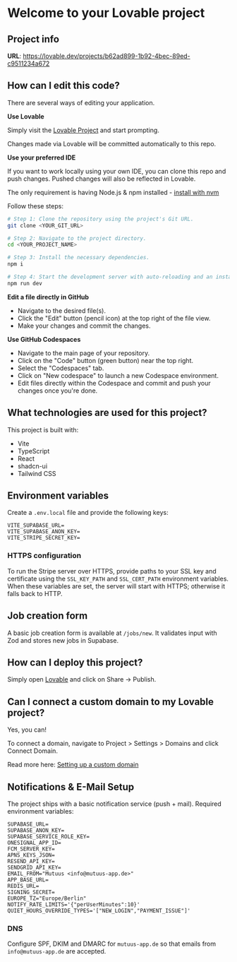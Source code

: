 # Welcome to your Lovable project

## Project info

**URL**: https://lovable.dev/projects/b62ad899-1b92-4bec-89ed-c9511234a672

## How can I edit this code?

There are several ways of editing your application.

**Use Lovable**

Simply visit the [Lovable Project](https://lovable.dev/projects/b62ad899-1b92-4bec-89ed-c9511234a672) and start prompting.

Changes made via Lovable will be committed automatically to this repo.

**Use your preferred IDE**

If you want to work locally using your own IDE, you can clone this repo and push changes. Pushed changes will also be reflected in Lovable.

The only requirement is having Node.js & npm installed - [install with nvm](https://github.com/nvm-sh/nvm#installing-and-updating)

Follow these steps:

```sh
# Step 1: Clone the repository using the project's Git URL.
git clone <YOUR_GIT_URL>

# Step 2: Navigate to the project directory.
cd <YOUR_PROJECT_NAME>

# Step 3: Install the necessary dependencies.
npm i

# Step 4: Start the development server with auto-reloading and an instant preview.
npm run dev
```

**Edit a file directly in GitHub**

- Navigate to the desired file(s).
- Click the "Edit" button (pencil icon) at the top right of the file view.
- Make your changes and commit the changes.

**Use GitHub Codespaces**

- Navigate to the main page of your repository.
- Click on the "Code" button (green button) near the top right.
- Select the "Codespaces" tab.
- Click on "New codespace" to launch a new Codespace environment.
- Edit files directly within the Codespace and commit and push your changes once you're done.

## What technologies are used for this project?

This project is built with:

- Vite
- TypeScript
- React
- shadcn-ui
- Tailwind CSS

## Environment variables

Create a `.env.local` file and provide the following keys:

```
VITE_SUPABASE_URL=
VITE_SUPABASE_ANON_KEY=
VITE_STRIPE_SECRET_KEY=
```

### HTTPS configuration

To run the Stripe server over HTTPS, provide paths to your SSL key and certificate using the `SSL_KEY_PATH` and `SSL_CERT_PATH` environment variables. When these variables are set, the server will start with HTTPS; otherwise it falls back to HTTP.

## Job creation form

A basic job creation form is available at `/jobs/new`. It validates input with Zod and stores new jobs in Supabase.

## How can I deploy this project?

Simply open [Lovable](https://lovable.dev/projects/b62ad899-1b92-4bec-89ed-c9511234a672) and click on Share -> Publish.

## Can I connect a custom domain to my Lovable project?

Yes, you can!

To connect a domain, navigate to Project > Settings > Domains and click Connect Domain.

Read more here: [Setting up a custom domain](https://docs.lovable.dev/tips-tricks/custom-domain#step-by-step-guide)

## Notifications & E-Mail Setup

The project ships with a basic notification service (push + mail). Required environment variables:

```
SUPABASE_URL=
SUPABASE_ANON_KEY=
SUPABASE_SERVICE_ROLE_KEY=
ONESIGNAL_APP_ID=
FCM_SERVER_KEY=
APNS_KEYS_JSON=
RESEND_API_KEY=
SENDGRID_API_KEY=
EMAIL_FROM="Mutuus <info@mutuus-app.de>"
APP_BASE_URL=
REDIS_URL=
SIGNING_SECRET=
EUROPE_TZ="Europe/Berlin"
NOTIFY_RATE_LIMITS='{"perUserMinutes":10}'
QUIET_HOURS_OVERRIDE_TYPES='["NEW_LOGIN","PAYMENT_ISSUE"]'
```

### DNS

Configure SPF, DKIM and DMARC for `mutuus-app.de` so that emails from `info@mutuus-app.de` are accepted.

